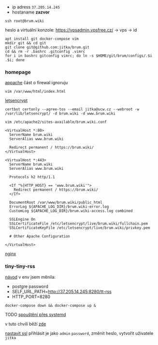 * ip adress `37.205.14.245`
* hostaname **zazvor**
```
ssh root@brum.wiki
```
heslo a virtuální konzole:
https://vpsadmin.vpsfree.cz/ -> vps -> id 

```
apt install git docker-compose vim
mkdir git && cd git
git clone git@github.com:jitka/brum.git
cd && rm -r .bashrc .gitconfig .vimrc
for i in bashrc gitconfig vimrc; do ln -s $HOME/git/brum/configs/.$i .$i; done
```

### homepage
[appache](https://linuxize.com/post/how-to-install-apache-on-debian-10/) část o firewal ignoruju
```
vim /var/www/html/index.html
```
[letsencrypt](https://linuxize.com/post/secure-apache-with-let-s-encrypt-on-debian-10/)
```
certbot certonly --agree-tos --email jitka@ucw.cz --webroot -w /var/lib/letsencrypt/ -d brum.wiki -d www.brum.wiki
```
`vim /etc/apache2/sites-available/brum.wiki.conf`
```
<VirtualHost *:80> 
  ServerName brum.wiki
  ServerAlias www.brum.wiki

  Redirect permanent / https://brum.wiki/
</VirtualHost>

<VirtualHost *:443>
  ServerName brum.wiki
  ServerAlias www.brum.wiki

  Protocols h2 http/1.1

  <If "%{HTTP_HOST} == 'www.brum.wiki'">
    Redirect permanent / https://brum.wiki/
  </If>

  DocumentRoot /var/www/brum.wiki/public_html
  ErrorLog ${APACHE_LOG_DIR}/brum.wiki-error.log
  CustomLog ${APACHE_LOG_DIR}/brum.wiki-access.log combined

  SSLEngine On
  SSLCertificateFile /etc/letsencrypt/live/brum.wiki/fullchain.pem
  SSLCertificateKeyFile /etc/letsencrypt/live/brum.wiki/privkey.pem

  # Other Apache Configuration

</VirtualHost>
```

[nginx](https://www.digitalocean.com/community/tutorials/how-to-install-nginx-on-debian-10)

### tiny-tiny-rss
[návod](https://git.tt-rss.org/fox/ttrss-docker-compose/src/static-dockerhub/README.md)
v env jsem měnila:
* postgre password 
* SELF_URL_PATH=http://37.205.14.245:8280/tt-rss
* HTTP_PORT=8280

```
docker-compose down && docker-compose up &
```
TODO [spouštění přes systemd](https://community.hetzner.com/tutorials/docker-compose-as-systemd-service)

v tuto chvílí běží [zde](http://37.205.14.245:8280/tt-rss/)

[nastavit ssl](https://git.tt-rss.org/fox/ttrss-docker-compose/wiki#using-ssl-with-letsencrypt)
přihlásit je jako `admin` `password`, změnit heslo, vytvořit uživatele `jitka`
